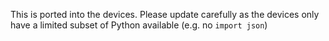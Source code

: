 This is ported into the devices. Please update carefully as the devices only have a limited subset of Python available (e.g. no `import json`)
